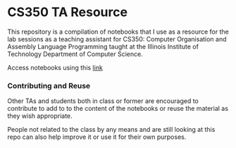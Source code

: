 # CS350 TA Resource #

This repository is a compilation of notebooks that I use as a resource for the lab sessions as a teaching assistant for CS350: Computer Organisation and Assembly Language Programming taught at the Illinois Institute of Technology Department of Computer Science.

Access notebooks using this [link](https://hasanrizvi15.github.io/cs350_TA)


### Contributing and Reuse ###  
Other TAs and students both in class or former are encouraged to contribute to add to to the content of the notebooks or reuse the material as they wish appropriate.

People not related to the class by any means and are still looking at this repo can also help improve it or use it for their own purposes.
